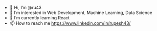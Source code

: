 - 👋 Hi, I’m @ru43
- 👀 I’m interested in Web Development, Machine Learning, Data Science
- 🌱 I’m currently learning React 
- 📫 How to reach me https://www.linkedin.com/in/rupesh43/

<!---
ru43/ru43 is a ✨ special ✨ repository because its `README.md` (this file) appears on your GitHub profile.
You can click the Preview link to take a look at your changes.
--->
